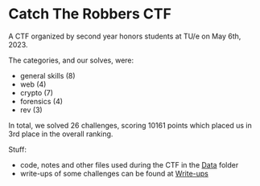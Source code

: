 # Catch The Robbers CTF
A CTF organized by second year honors students at TU/e on May 6th, 2023.

The categories, and our solves, were:
- general skills (8)
- web (4)
- crypto (7)
- forensics (4)
- rev (3)

In total, we solved 26 challenges, scoring 10161 points which placed us in 3rd place in the overall ranking.

Stuff:
- code, notes and other files used during the CTF in the [Data](Data) folder
- write-ups of some challenges can be found at [Write-ups](Write-ups/README.md)
